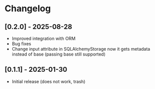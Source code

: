 # Changelog

## [0.2.0] - 2025-08-28
- Improved integration with ORM
- Bug fixes
- Change input attribute in SQLAlchemyStorage now it gets metadata instead of base (passing base still supported)

## [0.1.1] - 2025-01-30
- Initial release (does not work, trash)
